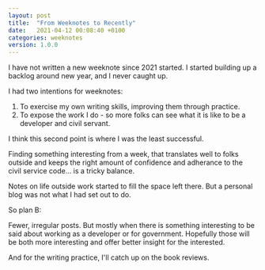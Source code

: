 ```yaml
---
layout: post
title:  "From Weeknotes to Recently"
date:   2021-04-12 00:08:40 +0100
categories: weeknotes
version: 1.0.0
---
```


I have not written a new weeknote since 2021 started. I started building up a backlog around new year, and I never caught up.

I had two intentions for weeknotes:

1. To exercise my own writing skills, improving them through practice.
2. To expose the work I do - so more folks can see what it is like to be a developer and civil servant.

I think this second point is where I was the least successful.

Finding something interesting from a week, that translates well to folks outside and keeps the right amount of confidence and adherance to the civil service code... is a tricky balance.

Notes on life outside work started to fill the space left there. But a personal blog was not what I had set out to do.

So plan B:

Fewer, irregular posts. But mostly when there is something interesting to be said about working as a developer or for government. Hopefully those will be both more interesting and offer better insight for the interested.

And for the writing practice, I'll catch up on the book reviews.
